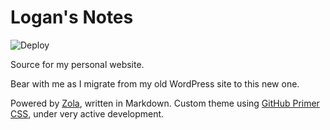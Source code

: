 # Logan's Notes

![Deploy](https://github.com/nslogan/logansnotes/workflows/Deploy/badge.svg?branch=master)

Source for my personal website.

Bear with me as I migrate from my old WordPress site to this new one.

Powered by [Zola](https://https://www.getzola.org/), written in Markdown. Custom theme using [GitHub Primer CSS](https://primer.style/css/), under very active development.
